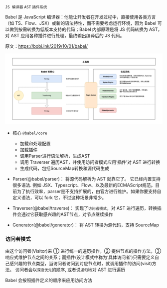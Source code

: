 `JS 编译器` `AST` `插件系统`

Babel 是 JavaScript 编译器：他能让开发者在开发过程中，直接使用各类方言（如 TS、Flow、JSX）或新的语法特性，而不需要考虑运行环境，因为 Babel 可以做到按需转换为低版本支持的代码；Babel 内部原理是将 JS 代码转换为 AST，对 AST 应用各种插件进行处理，最终输出编译后的 JS 代码。

原文：<https://bobi.ink/2019/10/01/babel/>

![架构图](./babel1.png)

- 核心 `@babel/core`
  - 加载和处理配置
  - 加载插件
  - 调用Parser进行语法解析，生成AST
  - 调用 Traverser 遍历AST，并使用访问者模式应用’插件’对 AST 进行转换
  - 生成代码，包括SourceMap转换和源代码生成

- Parser(@babel/parser)： 将源代码解析为 AST 就靠它了。 它已经内置支持很多语法. 例如 JSX、Typescript、Flow、以及最新的ECMAScript规范。目前为了执行效率，parser是不支持扩展的，由官方进行维护。如果你要支持自定义语法，可以 fork 它，不过这种场景非常少。

- Traverser(@babel/traverse)： 实现了`访问者模式`，对 AST 进行遍历，转换插件会通过它获取感兴趣的AST节点，对节点继续操作

- Generator(@babel/generator)： 将 AST 转换为源代码，支持 SourceMap

### 访问者模式

由这个访问者(Visitor)来 ① 进行统一的遍历操作，② 提供节点的操作方法，③ 响应式维护节点之间的关系；而插件(设计模式中称为‘具体访问者’)只需要定义自己感兴趣的节点类型，当访问者访问到对应节点时，就调用插件的访问(visit)方法。
访问者会以`深度优先`的顺序, 或者说`递归`地对 AST 进行遍历

Babel 会按照插件定义的顺序来应用访问方法
